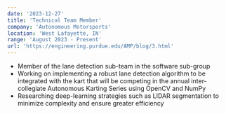```yaml
---
date: '2023-12-27'
title: 'Technical Team Member'
company: 'Autonomous Motorsports'
location: 'West Lafayette, IN'
range: 'August 2023 - Present'
url: 'https://engineering.purdue.edu/AMP/blog/3.html'
---
```


- Member of the lane detection sub-team in the software sub-group
- Working on implementing a robust lane detection algorithm to be integrated with the kart that will be competing in the annual inter-collegiate Autonomous Karting Series using OpenCV and NumPy
- Researching deep-learning strategies such as LIDAR segmentation to minimize complexity and ensure greater efficiency
